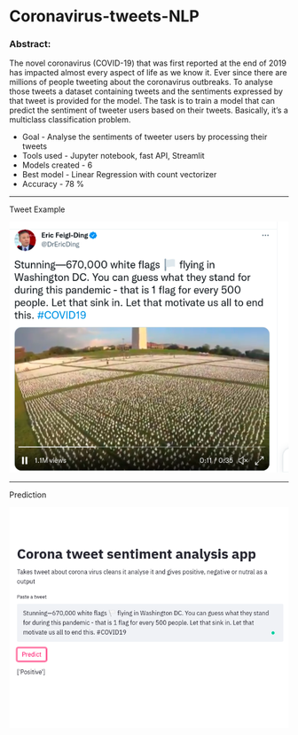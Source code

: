 # Coronavirus-tweets-NLP
### Abstract:  
<p>The novel coronavirus (COVID-19) that was first reported at the end of 2019 has impacted almost every aspect of life as we know it. Ever since there are millions of people tweeting about the coronavirus outbreaks. To analyse those tweets a dataset containing tweets and the sentiments expressed by that tweet is provided for the model. The task is to train a model that can predict the sentiment of tweeter users based on their tweets. Basically, it’s a multiclass classification problem.</p>  

- Goal - Analyse the sentiments of tweeter users by processing their tweets  
- Tools used - Jupyter notebook, fast API, Streamlit  
- Models created - 6  
- Best model - Linear Regression with count vectorizer  
- Accuracy - 78 %  

---
Tweet Example

![TweetExample](/Data/Screenshot%20from%202021-09-20%2011-37-44.png)

****
Prediction

![Prediction](/Data/Screenshot%20from%202021-09-22%2012-02-13.png)
